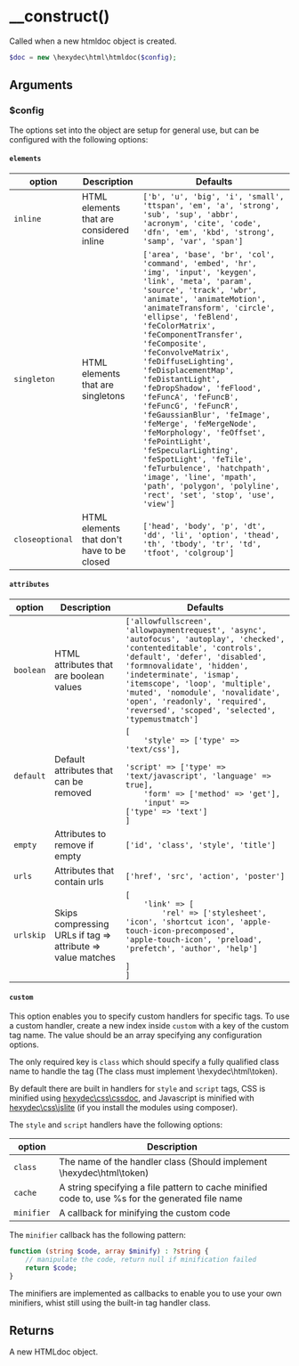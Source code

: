 # \__construct()

Called when a new htmldoc object is created.

```php
$doc = new \hexydec\html\htmldoc($config);
```
## Arguments

### $config

The options set into the object are setup for general use, but can be configured with the following options:

#### `elements`

| option		| Description										| Defaults						|
|---------------|---------------------------------------------------|-------------------------------|
| `inline`		| HTML elements that are considered inline			| `['b', 'u', 'big', 'i', 'small', 'ttspan', 'em', 'a', 'strong', 'sub', 'sup', 'abbr', 'acronym', 'cite', 'code', 'dfn', 'em', 'kbd', 'strong', 'samp', 'var', 'span']` |
| `singleton`	| HTML elements that are singletons					| `['area', 'base', 'br', 'col', 'command', 'embed', 'hr', 'img', 'input', 'keygen', 'link', 'meta', 'param', 'source', 'track', 'wbr', 'animate', 'animateMotion', 'animateTransform', 'circle', 'ellipse', 'feBlend', 'feColorMatrix', 'feComponentTransfer', 'feComposite', 'feConvolveMatrix', 'feDiffuseLighting', 'feDisplacementMap', 'feDistantLight', 'feDropShadow', 'feFlood', 'feFuncA', 'feFuncB', 'feFuncG', 'feFuncR', 'feGaussianBlur', 'feImage', 'feMerge', 'feMergeNode', 'feMorphology', 'feOffset', 'fePointLight', 'feSpecularLighting', 'feSpotLight', 'feTile', 'feTurbulence', 'hatchpath', 'image', 'line', 'mpath', 'path', 'polygon', 'polyline', 'rect', 'set', 'stop', 'use', 'view']` |
| `closeoptional`	| HTML elements that don't have to be closed	| `['head', 'body', 'p', 'dt', 'dd', 'li', 'option', 'thead', 'th', 'tbody', 'tr', 'td', 'tfoot', 'colgroup']` |

#### `attributes`

| option		| Description										| Defaults						|
|---------------|---------------------------------------------------|-------------------------------|
| `boolean`		| HTML attributes that are boolean values			| `['allowfullscreen', 'allowpaymentrequest', 'async', 'autofocus', 'autoplay', 'checked', 'contenteditable', 'controls', 'default', 'defer', 'disabled', 'formnovalidate', 'hidden', 'indeterminate', 'ismap', 'itemscope', 'loop', 'multiple', 'muted', 'nomodule', 'novalidate', 'open', 'readonly', 'required', 'reversed', 'scoped', 'selected', 'typemustmatch']` |
| `default`		| Default attributes that can be removed			| <code>[<br>&nbsp; &nbsp; 'style' => ['type' => 'text/css'],<br>&nbsp; &nbsp; 'script' => ['type' => 'text/javascript', 'language' => true],<br>&nbsp; &nbsp; 'form' => ['method' => 'get'],<br>&nbsp; &nbsp; 'input' => ['type' => 'text']<br>]</code> |
| `empty`		| Attributes to remove if empty						| `['id', 'class', 'style', 'title']` |
| `urls`		| Attributes that contain urls						| `['href', 'src', 'action', 'poster']` |
| `urlskip`		| Skips compressing URLs if tag => attribute => value matches | <code>[<br>&nbsp; &nbsp; 'link' => [<br>&nbsp; &nbsp; &nbsp; &nbsp; 'rel' => ['stylesheet', 'icon', 'shortcut icon', 'apple-touch-icon-precomposed', 'apple-touch-icon', 'preload', 'prefetch', 'author', 'help']<br>&nbsp; &nbsp; ]<br>]</code> |

#### `custom`

This option enables you to specify custom handlers for specific tags. To use a custom handler, create a new index inside `custom` with a key of the custom tag name. The value should be an array specifying any configuration options.

The only required key is `class` which should specify a fully qualified class name to handle the tag (The class must implement \hexydec\html\token).

By default there are built in handlers for `style` and `script` tags, CSS is minified using [hexydec\\css\\cssdoc](https://github.com/hexydec/cssdoc), and Javascript is minified with [hexydec\\css\\jslite](https://github.com/hexydec/jslite)  (if you install the modules using composer).

The `style` and `script` handlers have the following options:

| option		| Description																		|
|---------------|-----------------------------------------------------------------------------------|
| `class`		| The name of the handler class (Should implement \hexydec\html\token) 				|
| `cache`		| A string specifying a file pattern to cache minified code to, use %s for the generated file name	|
| `minifier`	| A callback for minifying the custom code											|

The `minifier` callback has the following pattern:

```php
function (string $code, array $minify) : ?string {
	// manipulate the code, return null if minification failed
	return $code;
}
```

The minifiers are implemented as callbacks to enable you to use your own minifiers, whist still using the built-in tag handler class.

## Returns

A new HTMLdoc object.
